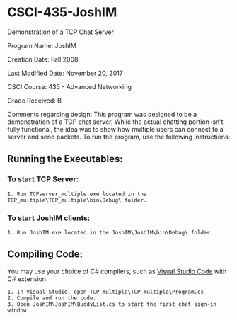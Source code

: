 # CSCI-435-JoshIM
Demonstration of a TCP Chat Server

Program Name: JoshIM

Creation Date: Fall 2008

Last Modified Date: November 20, 2017

CSCI Course: 435 - Advanced Networking

Grade Received: B

Comments regarding design: This program was designed to be a demonstration of a TCP chat server. While the actual chatting portion isn’t fully functional, the idea was to show how multiple users can connect to a server and send packets. To run the program, use the following instructions:

## Running the Executables:

### To start TCP Server:
```
1. Run TCPserver_multiple.exe located in the TCP_multiple\TCP_multiple\bin\Debug\ folder.
```

### To start JoshIM clients:
```
1. Run JoshIM.exe located in the JoshIM\JoshIM\bin\Debug\ folder.
```
## Compiling Code:
You may use your choice of C# compilers, such as [Visual Studio Code](https://code.visualstudio.com/) with C# extension. 

```
1. In Visual Studio, open TCP_multiple\TCP_multiple\Program.cs
2. Compile and run the code.
3. Open JoshIM\JoshIM\BuddyList.cs to start the first chat sign-in window.
```
